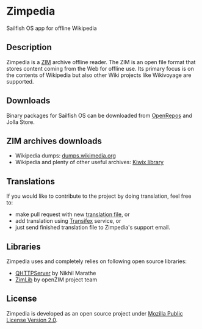 # Zimpedia

Sailfish OS app for offline Wikipedia

## Description

Zimpedia is a [ZIM](https://en.wikipedia.org/wiki/ZIM_%28file_format%29) archive offline reader.
The ZIM is an open file format that stores content coming from the Web for offline use.
Its primary focus is on the contents of Wikipedia but also other Wiki projects
like Wikivoyage are supported.

## Downloads
Binary packages for Sailfish OS can be downloaded
from [OpenRepos](https://openrepos.net/content/mkiol/zimpedia) and Jolla Store.

## ZIM archives downloads
* Wikipedia dumps: [dumps.wikimedia.org](https://dumps.wikimedia.org/other/kiwix/zim/wikipedia/)
* Wikipedia and plenty of other useful archives: [Kiwix library](http://library.kiwix.org)

## Translations
If you would like to contribute to the project by doing translation, feel free to:
* make pull request with new [translation file](https://github.com/mkiol/Zimpedia/tree/master/translations), or
* add translation using [Transifex](https://www.transifex.com/mkiol/zimpedia/) service, or
* just send finished translation file to Zimpedia's support email.

## Libraries
Zimpedia uses and completely relies on following open source
libraries:
* [QHTTPServer](https://github.com/nikhilm/qhttpserver) by Nikhil Marathe
* [ZimLib](http://www.openzim.org/wiki/Zimlib) by openZIM project team

## License
Zimpedia is developed as an open source project under
[Mozilla Public License Version 2.0](https://www.mozilla.org/MPL/2.0/).
